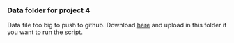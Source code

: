 ### Data folder for project 4
Data file too big to push to github. Download [here](https://www.kaggle.com/lukaanicin/book-covers-dataset?select=book-covers) and upload in this folder if you want to run the script.